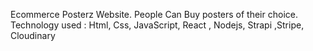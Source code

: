 Ecommerce Posterz Website.
People Can Buy posters of their choice.
Technology used : Html, Css, JavaScript, React , Nodejs, Strapi ,Stripe, Cloudinary
